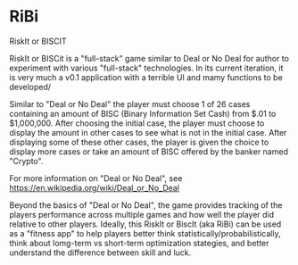 # RiBi
RiskIt or BISCIT

RiskIt or BISCit is a "full-stack" game similar to Deal or No Deal for author to experiment with various "full-stack" technologies. In its current iteration, it is very much a v0.1 application with a terrible UI and mamy functions to be developed/

Similar to "Deal or No Deal" the player must choose 1 of 26 cases containing an amount of BISC (Binary Information Set Cash) from $.01 to $1,000,000. After choosing the initial case, the player must choose to display the amount in other cases to see what is not in the initial case. After displaying some of these other cases, the player is given the choice to display more cases or take an amount of BISC offered by the banker named "Crypto".

For more information on "Deal or No Deal", see https://en.wikipedia.org/wiki/Deal_or_No_Deal

Beyond the basics of "Deal or No Deal", the game provides tracking of the players performance across multiple games and how well the player did relative to other players. Ideally, this RiskIt or BiscIt (aka RiBi) can be used as a "fitness app" to help players better think statistically/probabilistically, think about lomg-term vs short-term optimization stategies, and better understand the difference between skill and luck.
